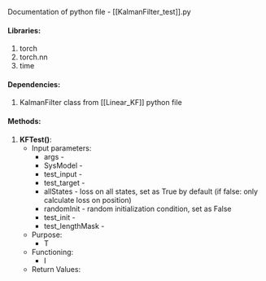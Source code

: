 Documentation of python file - [[KalmanFilter_test]].py


#### Libraries:
1) torch
2) torch.nn
3) time


#### Dependencies:
1) KalmanFilter class from [[Linear_KF]] python file


#### Methods:
1) __KFTest()__:
	- Input parameters:
		- args - 
		- SysModel -
		- test_input -
		- test_target -
		- allStates - loss on all states, set as True by default (if false: only calculate loss on position)
		- randomInit - random initialization condition, set as False
		- test_init -
		- test_lengthMask -
	- Purpose:
		- T
	- Functioning:
		- I
	- Return Values: